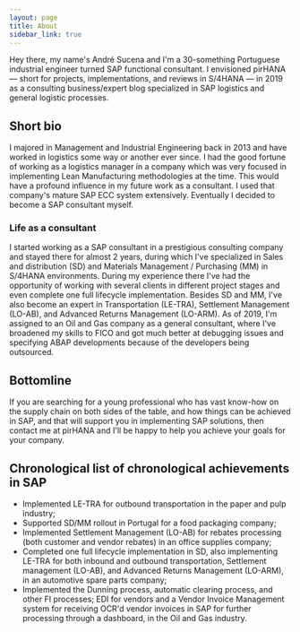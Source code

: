 ```yaml
---
layout: page
title: About
sidebar_link: true
---
```


Hey there, my name's André Sucena and I'm a 30-something Portuguese industrial engineer turned SAP functional consultant. I envisioned pirHANA — short for projects, implementations, and reviews in S/4HANA — in 2019 as a consulting business/expert blog specialized in SAP logistics and general logistic processes.

## Short bio

I majored in Management and Industrial Engineering back in 2013 and have worked in logistics some way or another ever since. I had the good fortune of working as a logistics manager in a company which was very focused in implementing Lean Manufacturing methodologies at the time. This would have a profound influence in my future work as a consultant. I used that company's mature SAP ECC system extensively. Eventually I decided to become a SAP consultant myself.

### Life as a consultant

I started working as a SAP consultant in a prestigious consulting company and stayed there for almost 2 years, during which I've specialized in Sales and distribution (SD) and Materials Management / Purchasing (MM) in S/4HANA environments. During my experience there I've had the opportunity of working with several clients in different project stages and even complete one full lifecycle implementation. Besides SD and MM, I've also become an expert in Transportation (LE-TRA), Settlement Management (LO-AB), and Advanced Returns Management (LO-ARM). As of 2019, I'm assigned to an Oil and Gas company as a general consultant, where I've broadened my skills to FICO and got much better at debugging issues and specifying ABAP developments because of the developers being outsourced.

## Bottomline

If you are searching for a young professional who has vast know-how on the supply chain on both sides of the table, and how things can be achieved in SAP, and that will support you in implementing SAP solutions, then contact me at pirHANA and I'll be happy to help you achieve your goals for your company.


## Chronological list of chronological achievements in SAP
* Implemented LE-TRA for outbound transportation in the paper and pulp ìndustry;
* Supported SD/MM rollout in Portugal for a food packaging company;
* Implemented Settlement Management (LO-AB) for rebates processing (both customer and vendor rebates) in an office supplies company;
* Completed one full lifecycle implementation in SD, also implementing LE-TRA for both inbound and outbound transportation, Settlement management (LO-AB), and Advanced Returns Management (LO-ARM), in an automotive spare parts company;
* Implemented the Dunning process, automatic clearing process, and other FI processes; EDI for vendors and a Vendor Invoice Management system for receiving OCR'd vendor invoices in SAP for further processing through a dashboard, in the Oil and Gas industry.